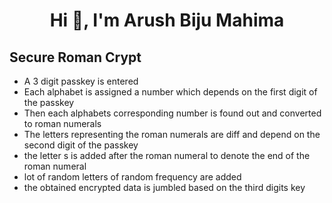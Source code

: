 <h1 align="center">Hi 👋, I'm Arush Biju Mahima</h1>



<p align="left">

</p>

## Secure Roman Crypt
- A 3 digit passkey is entered
- Each alphabet is assigned a number which depends on the first digit of the passkey
- Then each alphabets corresponding number is found out and converted to roman numerals
- The letters representing the roman numerals are diff and depend on the second digit of the passkey
- the letter s is added after the roman numeral to denote the end of the roman numeral
- lot of random letters of random frequency are added
- the obtained encrypted data is jumbled based on the third digits key





